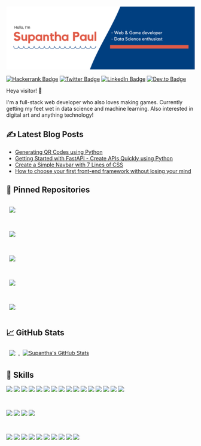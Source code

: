 ![Supantha's GitHub Banner](./assets/banner.png)

<!-- Social badges -->
<!-- [![Visits Badge](https://badges.pufler.dev/visits/supanthapaul/supanthapaul)](https:braydoncoyer.dev) -->
[![Hackerrank Badge](https://img.shields.io/badge/HackerRank-Profile-informational?style=flat&logo=hackerrank&logoColor=white&color=2EC866)](https://www.hackerrank.com/supanthapaul)
[![Twitter Badge](https://img.shields.io/badge/Twitter-Profile-informational?style=flat&logo=twitter&logoColor=white&color=1CA2F1)](https://twitter.com/supanthapaul)
[![LinkedIn Badge](https://img.shields.io/badge/LinkedIn-Profile-informational?style=flat&logo=linkedin&logoColor=white&color=0D76A8)](https://www.linkedin.com/in/supantha-paul-5977041b8/)
[![Dev.to Badge](https://img.shields.io/badge/Dev.to-Profile-informational?style=flat&logo=dev.to&logoColor=white&color=black)](https://dev.to/supanthapaul)
<!-- [![Kaggle Badge](https://img.shields.io/badge/Kaggle-Profile-informational?style=flat&logo=kaggle&logoColor=white&color=black)](https://www.kaggle.com/supanthapaul) -->

Heya visitor! 👋

I'm a full-stack web developer who also loves making games. Currently getting my feet wet in data science and machine learning. Also interested in digital art and anything technology!

## ✍ Latest Blog Posts

<!-- BLOG-POST-LIST:START -->
- [Generating QR Codes using Python](https://dev.to/supanthapaul/generating-qr-codes-using-python-487e)
- [Getting Started with FastAPI - Create APIs Quickly using Python](https://dev.to/supanthapaul/getting-started-with-fastapi-create-apis-quickly-using-python-2a9f)
- [Create a Simple Navbar with 7 Lines of CSS](https://dev.to/supanthapaul/create-a-simple-navbar-with-7-lines-of-css-4h7f)
- [How to choose your first front-end framework without losing your mind](https://dev.to/supanthapaul/how-to-choose-your-first-front-end-framework-without-losing-your-mind-1eee)
<!-- BLOG-POST-LIST:END -->

<!-- Pinned Repositories -->

## 📌 Pinned Repositories

<a href="https://github.com/supanthapaul/instashare">
  <img align="center" style="margin:1rem 0.5rem" src="https://github-readme-stats.vercel.app/api/pin/?username=supanthapaul&repo=instashare&title_color=ffffff&text_color=c9cacc&icon_color=E05A47&bg_color=1A2B34" />
</a>

<br>
<br>

<a href="https://github.com/supanthapaul/questly">
  <img align="center" style="margin:1rem 0.5rem" src="https://github-readme-stats.vercel.app/api/pin/?username=supanthapaul&repo=questly&title_color=ffffff&text_color=c9cacc&icon_color=E05A47&bg_color=1A2B34" />
</a>

<br>
<br>

<a href="https://github.com/supanthapaul/markdown-pad">
  <img align="center" style="margin:1rem 0.5rem" src="https://github-readme-stats.vercel.app/api/pin/?username=supanthapaul&repo=markdown-pad&title_color=ffffff&text_color=c9cacc&icon_color=E05A47&bg_color=1A2B34" />
</a>

<br>
<br>

<a href="https://github.com/supanthapaul/pandemic-rush">
  <img align="center" style="margin:1rem 0.5rem" src="https://github-readme-stats.vercel.app/api/pin/?username=supanthapaul&repo=pandemic-rush&title_color=ffffff&text_color=c9cacc&icon_color=E05A47&bg_color=1A2B34" />
</a>

<br>
<br>

<a href="https://github.com/supanthapaul/gatsby-blog">
  <img align="center" style="margin:1rem 0.5rem" src="https://github-readme-stats.vercel.app/api/pin/?username=supanthapaul&repo=gatsby-blog&title_color=ffffff&text_color=c9cacc&icon_color=E05A47&bg_color=1A2B34" />
</a>

<!-- GitHub Stats -->

## 📈 GitHub Stats

<a href="https://github.com/supanthapaul">
  <img align="center" style="margin:0.5rem" src="https://github-readme-stats.vercel.app/api/top-langs/?username=supanthapaul&hide=html,css&title_color=ffffff&text_color=c9cacc&icon_color=E05A47&bg_color=1A2B34" />
</a>

<a href="https://github.com/braydoncoyer">
  <img align="center" style="margin:0.5rem" src="https://github-readme-stats.vercel.app/api?username=supanthapaul&show_icons=true&line_height=27&count_private=true&title_color=ffffff&text_color=c9cacc&icon_color=4AB097&bg_color=1A2B34" alt="Supantha's GitHub Stats" />
</a>

## 💼 Skills

![](https://img.shields.io/badge/Code-JavaScript-informational?style=flat&logo=javascript&logoColor=white&color=E05A47)
![](https://img.shields.io/badge/Code-CSharp-informational?style=flat&logo=c-sharp&logoColor=white&color=E05A47)
![](https://img.shields.io/badge/Code-Python-informational?style=flat&logo=python&logoColor=white&color=E05A47)
![](https://img.shields.io/badge/Code-React-informational?style=flat&logo=react&logoColor=white&color=E05A47)
![](https://img.shields.io/badge/Code-Redux-informational?style=flat&logo=redux&logoColor=white&color=E05A47)
![](https://img.shields.io/badge/Code-Gatsby-informational?style=flat&logo=gatsby&logoColor=white&color=E05A47)
![](https://img.shields.io/badge/Code-Vue-informational?style=flat&logo=vue.js&logoColor=white&color=E05A47)
![](https://img.shields.io/badge/Code-Firebase-informational?style=flat&logo=firebase&logoColor=white&color=E05A47)
![](https://img.shields.io/badge/Code-NodeJS-informational?style=flat&logo=node.js&logoColor=white&color=E05A47)
![](https://img.shields.io/badge/Code-Express-informational?style=flat&logo=express&logoColor=white&color=E05A47)
![](https://img.shields.io/badge/Code-Socket.io-informational?style=flat&logo=socket.io&logoColor=white&color=E05A47)
![](https://img.shields.io/badge/Code-MongoDB-informational?style=flat&logo=mongodb&logoColor=white&color=E05A47)
![](https://img.shields.io/badge/Code-MySQL-informational?style=flat&logo=mysql&logoColor=white&color=E05A47)
![](https://img.shields.io/badge/Code-Numpy-informational?style=flat&logo=numpy&logoColor=white&color=E05A47)
![](https://img.shields.io/badge/Code-Pandas-informational?style=flat&logo=pandas&logoColor=white&color=E05A47)
![](https://img.shields.io/badge/Code-scikitlearn-informational?style=flat&logo=scikit-learn&logoColor=white&color=E05A47)

<br>

![](https://img.shields.io/badge/Style-CSS-informational?style=flat&logo=css3&logoColor=white&color=E05A47)
![](https://img.shields.io/badge/Style-Sass-informational?style=flat&logo=sass&logoColor=white&color=E05A47)
![](https://img.shields.io/badge/Style-Bootstrap-informational?style=flat&logo=bootstrap&logoColor=white&color=E05A47)
![](https://img.shields.io/badge/Style-materialUI-informational?style=flat&logo=material-ui&logoColor=white&color=E05A47)

<br>

![](https://img.shields.io/badge/Tools-Unity-informational?style=flat&logo=unity&logoColor=white&color=E05A47)
![](https://img.shields.io/badge/Tools-Vercel-informational?style=flat&logo=vercel&logoColor=white&color=E05A47)
![](https://img.shields.io/badge/Tools-Netlify-informational?style=flat&logo=netlify&logoColor=white&color=E05A47)
![](https://img.shields.io/badge/Tools-NPM-informational?style=flat&logo=npm&logoColor=white&color=E05A47)
![](https://img.shields.io/badge/Tools-Postman-informational?style=flat&logo=Postman&logoColor=white&color=E05A47)
![](https://img.shields.io/badge/Tools-Photoshop-informational?style=flat&logo=Adobe-Photoshop&logoColor=white&color=E05A47)
![](https://img.shields.io/badge/Tools-Illustrator-informational?style=flat&logo=Adobe-Illustrator&logoColor=white&color=E05A47)
![](https://img.shields.io/badge/Tools-AdobeXD-informational?style=flat&logo=Adobe-XD&logoColor=white&color=E05A47)
![](https://img.shields.io/badge/Tools-GitHub-informational?style=flat&logo=GitHub&logoColor=white&color=E05A47)
![](https://img.shields.io/badge/Tools-GitLab-informational?style=flat&logo=GitLab&logoColor=white&color=E05A47)
